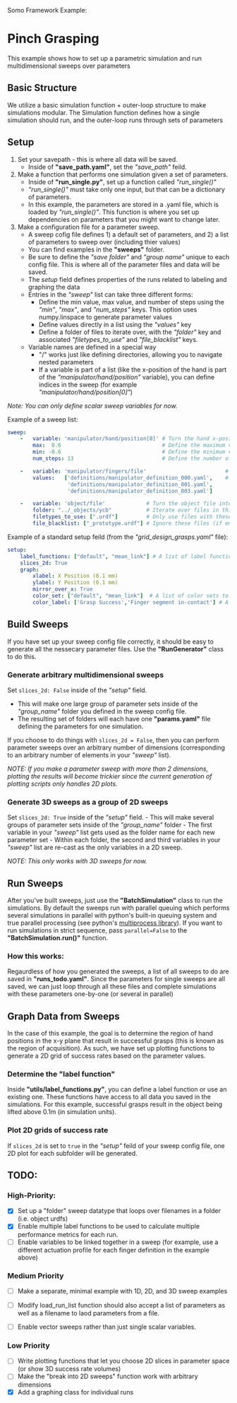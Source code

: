 Somo Framework Example:

# Pinch Grasping
This example shows how to set up a parametric simulation and run multidimensional sweeps over parameters

## Basic Structure
We utilize a basic simulation function + outer-loop structure to make simulations modular. The Simulation function defines how a single simulation should run, and the outer-loop runs through sets of parameters 

## Setup

1. Set your savepath - this is where all data will be saved.
    - Inside of **"save_path.yaml"**, set the _"save_path"_ feild.
2. Make a function that performs one simulation given a set of parameters.
    - Inside of **"run_single.py"**, set up a function called _"run_single()"_
    - _"run_single()"_ must take only one input, but that can be a dictionary of parameters.
    - In this example, the parameters are stored in a .yaml file, which is loaded by _"run_single()"_. This function is where you set up dependencies on parameters that you might want to change later.
2. Make a configuration file for a parameter sweep.
    - A sweep cofig file defines 1) a default set of parameters, and 2) a list of parameters to sweep over (including thier values)
    - You can find examples in the **"sweeps"** folder.
    - Be sure to define the _"save folder"_ and _"group name"_ unique to each config file. This is where all of the parameter files and data will be saved.
    - The _setup_ field defines properties of the runs related to labeling and graphing the data
    - Entries in the _"sweep"_ list can take three different forms:
         - Define the min value, max value, and number of steps using the _"min"_, _"max"_, and _"num_steps"_ keys. This option uses numpy.linspace to generate parameter values
         - Define values directly in a list using the _"values"_ key
         - Define a folder of files to iterate over, with the _"folder"_ key and associated _"filetypes_to_use"_ and _"file_blacklist"_ keys.
    - Variable names are defined in a special way
        - "/" works just like defining directories, allowing you to navigate nested parameters
        - If a variable is part of a list (like the x-position of the hand is part of the _"manipulator/hand/position"_ variable), you can define indices in the sweep (for example _"manipulator/hand/position[0]"_)

_Note: You can only define scalar sweep variables for now._

Example of a sweep list:
```yaml
sweep:
    -   variable: 'manipulator/hand/position[0]' # Turn the hand x-position into a sweep variable
        max:  0.6                                # Define the maximum value
        min: -0.6                                # Define the minimum value
        num_steps: 13                            # Define the number of steps

    -   variable: 'manipulator/fingers/file'                         # Turn the finger definition file into a sweep variable
        values:   ['definitions/manipulator_definition_000.yaml',    # Define values to use directly
                   'definitions/manipulator_definition_001.yaml',
                   'definitions/manipulator_definition_003.yaml']

    -   variable: 'object/file'             # Turn the object file into a sweep variable
        folder: "../_objects/ycb"           # Iterate over files in this folder
        filetypes_to_use: [".urdf"]         # Only use files with these extensions (if empty, then allow all file extensions)
        file_blacklist: ["_prototype.urdf"] # Ignore these files (if empty, then allow all filenames)
```

Example of a standard setup feild (from the _"grid_design_grasps.yaml"_ file):
```yaml
setup:
    label_functions: ["default", "mean_link"] # A list of label functions
    slices_2d: True
    graph:
        xlabel: X Position (0.1 mm)
        ylabel: Y Position (0.1 mm)
        mirror_over_x: True
        color_set: ["default", "mean_link"]  # A list of color sets to acompany each label function
        color_label: ['Grasp Success','Finger segment in-contact'] # A list of labels to label the colorbar
```

## Build Sweeps
If you have set up your sweep config file correctly, it should be easy to generate all the nessecary parameter files. Use the **"RunGenerator"** class to do this. 

### Generate arbitrary multidimensional sweeps
Set `slices_2d: False` inside of the _"setup"_ field.
- This will make one large group of parameter sets inside of the _"group_name"_ folder you defined in the sweep config file.
- The resulting set of folders will each have one **"params.yaml"** file defining the parameters for one simulation. 

If you choose to do things with `slices_2d = False`, then you can perform parameter sweeps over an arbitrary number of dimensions (corresponding to an arbitrary number of elements in your _"sweep"_ list).

_NOTE: If you make a parameter sweep with more than 2 dimensions, plotting the results will become trickier since the current generation of plotting scripts only handles 2D plots._

### Generate 3D sweeps as a group of 2D sweeps
Set `slices_2d: True` inside of the _"setup"_ field.
    - This will make several groups of parameter sets inside of the _"group_name"_  folder
    - The first variable in your _"sweep"_ list gets used as the folder name for each new parameter set
    - Within each folder, the second and third variables in your _"sweep"_ list are re-cast as the only variables in a 2D sweep.

_NOTE: This only works with 3D sweeps for now._


## Run Sweeps
After you've built sweeps, just use the **"BatchSimulation"** class to run the simulations. By default the sweeps run with parallel queuing which performs several simulations in parallel with python's built-in queuing system and true parallel processing (see python's [multiprocess library](https://docs.python.org/3/library/multiprocessing.html)). If you want to run simulations in strict sequence, pass `parallel=False` to the **"BatchSimulation.run()"** function.

### How this works: 
Regaurdless of how you generated the sweeps, a list of all sweeps to do are saved in **"runs_todo.yaml"**. Since the parameters for single sweeps are all saved, we can just loop through all these files and complete simulations with these parameters one-by-one (or several in parallel)


## Graph Data from Sweeps
In the case of this example, the goal is to determine the region of hand positions in the x-y plane that result in successful grasps (this is known as the region of acquisition). As such, we have set up plotting functions to generate a 2D grid of success rates based on the parameter values.

### Determine the "label function"
Inside **"utils/label_functions.py"**, you can define a label function or use an existing one. These functions have access to all data you saved in the simulations. For this example, successful grasps result in the object being lifted above 0.1m (in simulation units).

### Plot 2D grids of success rate
If `slices_2d` is set to `true` in the _"setup"_ feild of your sweep config file, one 2D plot for each subfolder will be generated.


## TODO:
### High-Priority:
- [x] Set up a "folder" sweep datatype that loops over filenames in a folder (i.e. object urdfs)
- [x] Enable multiple label functions to be used to calculate multiple performance metrics for each run.
- [ ] Enable variables to be linked together in a sweep (for example, use a different actuation profile for each finger definition in the example above)

### Medium Priority
- [ ] Make a separate, minimal example with 1D, 2D, and 3D sweep examples
- [ ] Modify load_run_list function should also accept a list of parameters as well as a filename to laod parameters from a file.
- [ ] Enable vector sweeps rather than just single scalar variables.


### Low Priority
- [ ] Write plotting functions that let you choose 2D slices in parameter space (or show 3D success rate volumes)
- [ ] Make the "break into 2D sweeps" function work with arbitrary dimensions
- [x] Add a graphing class for individual runs
